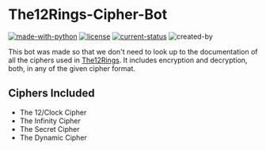 # The12Rings-Cipher-Bot

[![made-with-python](https://img.shields.io/badge/Made%20with-Python-1f425f.svg)](https://www.python.org/)
[![license](https://img.shields.io/badge/License-MIT-green)](https://doge.mit-license.org/)
[![current-status](https://img.shields.io/badge/Current%20Status%20of%20the%20Game-Finished-%236c0101)](https://the12rings.com/)
![created-by](https://img.shields.io/badge/Created%20by-Stealth.py-blue)

This bot was made so that we don't need to look up to the documentation of all the ciphers used in [The12Rings](https://the12rings.com/).
It includes encryption and decryption, both, in any of the given cipher format.

## Ciphers Included

- The 12/Clock Cipher
- The Infinity Cipher
- The Secret Cipher
- The Dynamic Cipher
